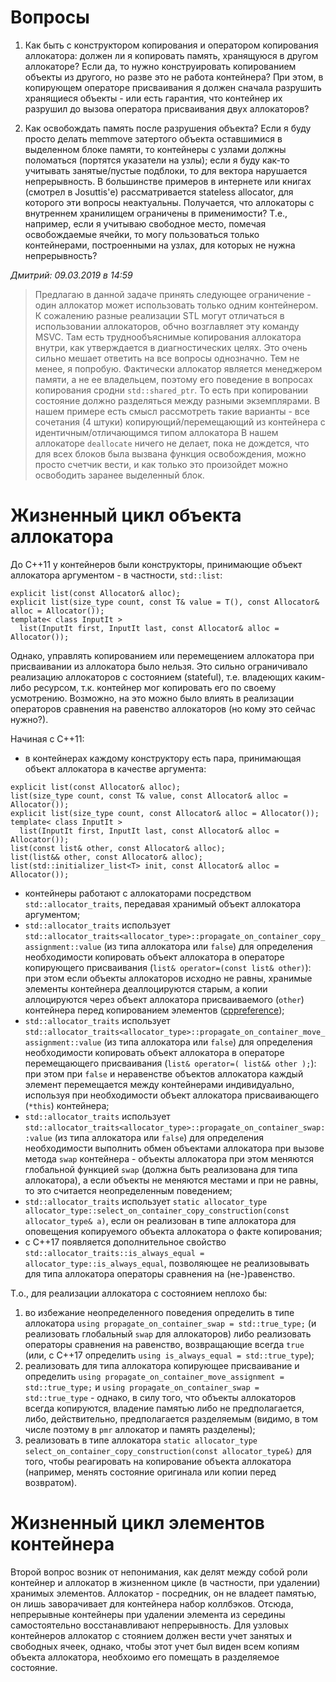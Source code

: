 # Вопросы

1. Как быть с конструктором копирования и оператором копирования аллокатора: должен ли я копировать память, хранящуюся в другом аллокаторе? Если да, то нужно конструировать копированием объекты из другого, но разве это не работа контейнера? При этом, в копирующем операторе присваивания я должен сначала разрушить хранящиеся объекты - или есть гарантия, что контейнер их разрушил до вызова оператора присваивания двух аллокаторов?

2. Как освобождать память после разрушения объекта? Если я буду просто делать memmove затертого объекта оставшимися в выделенном блоке памяти, то контейнеры с узлами должны поломаться (портятся указатели на узлы); если я буду как-то учитывать занятые/пустые подблоки, то для вектора нарушается непрерывность. В большинстве примеров в интернете или книгах (смотрел в Josuttis'е) рассматривается stateless allocator, для которого эти вопросы неактуальны. Получается, что аллокаторы с внутреннем хранилищем ограничены в применимости? Т.е., например, если я учитываю свободное место, помечая освобождаемые ячейки, то могу пользоваться только контейнерами, построенными на узлах, для которых не нужна непрерывность?

*Дмитрий: 09.03.2019 в 14:59*
> Предлагаю в данной задаче принять следующее ограничение - один аллокатор может использовать только одним контейнером.
> К сожалению разные реализации STL могут отличаться в использовании аллокаторов, обчно возглавляет эту команду MSVC. Там есть труднообъяснимые копирования аллокатора внутри, как утверждается в диагностических целях.
> Это очень сильно мешает ответить на все вопросы однозначно. Тем не менее, я попробую.
> Фактически аллокатор является менеджером памяти, а не ее владельцем, поэтому его поведение в вопросах копирования сродни `std::shared_ptr`. То есть при копировании состояние должно разделяться между разными экземплярами.
> В нашем примере есть смысл рассмотреть такие варианты - все сочетания (4 штуки) копирующий/перемещающий из контейнера с идентичным/отличающимся типом аллокатора
> В нашем аллокаторе `deallocate` ничего не делает, пока не дождется, что для всех блоков была вызвана функция освобождения, можно просто счетчик вести, и как только это произойдет можно освободить заранее выделенный блок.


# Жизненный цикл объекта аллокатора

До С++11 у контейнеров были конструкторы, принимающие объект аллокатора аргументом - в частности, `std::list`:
```
explicit list(const Allocator& alloc);
explicit list(size_type count, const T& value = T(), const Allocator& alloc = Allocator());
template< class InputIt >
  list(InputIt first, InputIt last, const Allocator& alloc = Allocator());
```

Однако, управлять копированием или перемещением аллокатора при присваивании из аллокатора было нельзя. Это сильно ограничивало реализацию аллокаторов с состоянием (stateful), т.е. владеющих каким-либо ресурсом, т.к. контейнер мог копировать его по своему усмотрению. Возможно, на это можно было влиять в реализации операторов сравнения на равенство аллокаторов (но кому это сейчас нужно?).

Начиная с С++11:
- в контейнерах каждому конструктору есть пара, принимающая объект аллокатора в качестве аргумента:
```
explicit list(const Allocator& alloc);
list(size_type count, const T& value, const Allocator& alloc = Allocator());
explicit list(size_type count, const Allocator& alloc = Allocator());
template< class InputIt >
  list(InputIt first, InputIt last, const Allocator& alloc = Allocator());
list(const list& other, const Allocator& alloc);
list(list&& other, const Allocator& alloc);
list(std::initializer_list<T> init, const Allocator& alloc = Allocator());
```
- контейнеры работают с аллокаторами посредством `std::allocator_traits`, передавая хранимый объект аллокатора аргументом;
- `std::allocator_traits` использует `std::allocator_traits<allocator_type>::propagate_on_container_copy_assignment::value` (из типа аллокатора или `false`) для определения необходимости копировать объект аллокатора в операторе копирующего присваивания (`list& operator=(const list& other)`): при этом если объекты аллокаторов исходно не равны, хранимые элементы контейнера деаллоцируются старым, а копии аллоцируются через объект аллокатора присваиваемого (`other`) контейнера перед копированием элементов ([cppreference](https://en.cppreference.com/w/cpp/container/list/operator%3D));
- `std::allocator_traits` использует `std::allocator_traits<allocator_type>::propagate_on_container_move_assignment::value` (из типа аллокатора или `false`) для определения необходимости копировать объект аллокатора в операторе перемещающего присваивания (`list& operator=( list&& other );`): при этом при `false` и неравенстве объектов аллокатора каждый элемент перемещается между контейнерами индивидуально, используя при необходимости объект аллокатора присваивающего (`*this`) контейнера;
- `std::allocator_traits` использует `std::allocator_traits<allocator_type>::propagate_on_container_swap::value` (из типа аллокатора или `false`) для определения необходимости выполнить обмен объектами аллокатора при вызове метода `swap` контейнера - объекты аллокатора при этом меняются глобальной функцией `swap` (должна быть реализована для типа аллокатора), а если объекты не меняются местами и при не равны, то это считается неопределенным поведением;
- `std::allocator_traits` использует `static allocator_type allocator_type::select_on_container_copy_construction(const allocator_type& a)`, если он реализован в типе аллокатора для оповещения копируемого объекта аллокатора о факте копирования;
- с С++17 появляется дополнительное свойство `std::allocator_traits::is_always_equal = allocator_type::is_always_equal`, позволяющее не реализовывать для типа аллокатора операторы сравнения на (не-)равенство.

Т.о., для реализации аллокатора с состоянием неплохо бы:
1) во избежание неопределенного поведения определить в типе аллокатора `using propagate_on_container_swap = std::true_type;` (и реализовать глобальный `swap` для аллокаторов) либо реализовать операторы сравнения на равенство, возвращающие всегда `true` (или, с С++17 определить `using is_always_equal = std::true_type`);
2) реализовать для типа аллокатора копирующее присваивание и определить `using propagate_on_container_move_assignment = std::true_type;` и `using propagate_on_container_swap = std::true_type` - однако, в силу того, что объекты аллокаторов всегда копируются, владение памятью либо не предполагается, либо, действительно, предполагается разделяемым (видимо, в том числе поэтому в `pmr` аллокатор и память разделены);
3) реализовать в типе аллокатора `static allocator_type select_on_container_copy_construction(const allocator_type&)` для того, чтобы реагировать на копирование объекта аллокатора (например, менять состояние оригинала или копии перед возвратом).

# Жизненный цикл элементов контейнера

Второй вопрос возник от непонимания, как делят между собой роли контейнер и аллокатор в жизненном цикле (в частности, при удалении) хранимых элементов. Аллокатор - посредник, он не владеет памятью, он лишь заворачивает для контейнера набор коллбэков. Отсюда, непрерывные контейнеры при удалении элемента из середины самостоятельно восстанавливают непрерывность. Для узловых контейнеров аллокатор с стоянием должен вести учет занятых и свободных ячеек, однако, чтобы этот учет был виден всем копиям объекта аллокатора, необхоимо его помещать в разделяемое состояние.
